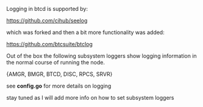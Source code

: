 
Logging in btcd is supported by:

https://github.com/cihub/seelog

which was forked and then a bit more functionality was added:

https://github.com/btcsuite/btclog

Out of the box the following subsystem loggers show logging information
in the normal course of running the node.

{AMGR, BMGR, BTCD, DISC, RPCS, SRVR}

see **config.go** for more details on logging

stay tuned as I will add more info on how to set subsystem loggers
